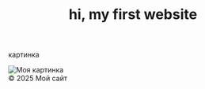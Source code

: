 
</head>
<body>
  <header>
    <h1>hi, my first website</h1>
  </header>
  <main>
    <p>картинка</p>
<img src="data:image/png;base64,/9j/4AAQSkZJRgABAQEAYABgAAD/2wBDAAYEBQYFBAYGBQYHBwYIChAKCgkJChQODwwQFxQYGBcUFhYaHSUfGhsjHBYWI CwgIyYnKSopGR8tMC0oMCUoKSj/2wBDAQcHBwoIChMKChMoGhYaKCgoKCgoKCgoKCgoKCgoKCgoKCgoKCgoKCgoKCgoKCg oKCgoKCgoKCgoKCgoKCgoKCj/wgARCAESAOUDASIAAhEBAXEB/8QAHAAAAgIDAQEAAAAAAAAAAAAABAUCAwABBgcI/8QAG QEBAQEBAQEAAAAAAAAAAAAAAAQACAwQF/9oADAMBAAIQAxAAAAGrWs+ZMXHPsbJirSb0alsU7s3XR3JmUDJDdN2da1uystv rGYB4lUUmD7zykard82aA0BLYw0OZrE7uSk753Um0bW7BBc9GcvHLVpMUmZiyBSwxawq6WtifcvKHUCqByBEtZ89V9eg6cxRyaKrze0hksrobeuG8XoTDHLumFZojXrgiZmjUbr7mGSv1OhY0rLSd68knxiZpMg2dWNLLIDjrmOx5zeOcU9Mg3mmyNh azM0e2KOm5jwe3nFJy/t563aY/eGtqyEshgobGIQ1NWQrHI0hX0E4x5KKegMeI6QSKiqc6tRv0WjnUznn94jZQQUs3jfQy Yo3xenyJW5T9eNRYhGsljzrNUHA3byBKIuhmPWLV5C5iluzrJF6bk3g9FYMyzodU2TMi5jpOf3ii6NobzMn30krXLr5Ei7 3gMEN6r3hhsXY5ZsZpq2A28DENCdl4zpkvDuOlR0qYwNxu42GxPTNhS4/nOs5beK76b63msH6FXcUN5+0+dZCQvquF68t3DZDOqE86iQMJvLmQV+5wvVGt6WiM2iO1oBnRNwZGdF0WCEm5PseZ1lbLNVmQyPWuc7XgvF66q9525AhMgt8xY2V6xcSKW briaRrKa3uPP9jx7zPRVYUqKU0Rmvy1khzxtqGQNQPPukjlRXdTrMs3hevcL1HGebuRaMVoqBYguQaSKOnMicdmiZ020w5 xiNsJcp2qGlikMaFIAb7hS86JGkFQSpggcjalFJZmD6Xw3rPnvn6DSqC6ZP0obZV45428bnTkFFBX53YxWZ0D5RI1kmc9z RQfWMbacG5damTFBgUR1LSSzMLt0kaOW61xI3TEGazdPASaMaEs1DeLrhJZ0fYFaJTAAzcwsBIYqEYVqnaeLVM641XPVR jLTZm8JrXVdjS6m4feIx3UjvYx3LoFQSPvNnTo+5Hz+9/y6FkLzBKNBYNevimQ0DNxKqcJjremyMo1rIZR84R5aEpnDpiM Nyi5wiZ43lBNdWvEDiek879L5PplHLWoKpG1RUNSLEpamOpQqG80m4TrmGV4h9ca+etjEw1keN1aYYutFzlWs6m3Aa5WTbn+z6Xkeug7Oz5Rb6b521W5RDcZRqMJRbWai26pQqvJ4DGuxVz2QPbDpmiO91XogyrGp67Gj6gd5XnZ8F0O7JSDTrhee6jV yIwfU5fO49KM5Q1ug6XxZjoFEvKEwnKIpFF5t05EVTAimYMAGYGKjRTV9sNsybBn6t3gNNAnQDFJ5i2wrOmRCfra5+PRiUiiSYnOp+uXty2GZZCoapuO46kVoDZC6ynELG2WgRkG10LIanpylnokxUsNHV8+159CRqdmp9YhaFLn2Q1VXWjVi5mHXMY 0xFkICefoYHOCLyyBtFTUPRNwTas6piVDUUYLYkTQLRc1LJaDWC+pndai4m1YVqF15W1YZQNVZrEBa8hPj37NHx9GsdkPy Fm8dPVzMs3Xz4+E9xPhtT3cOKrrtZcRtO4v4DK9C159uvRL/NMr1GXluJ6hry/E9Nr831Xe5wOJ/8QAKhAAAgIBAwQDAAI CAwEAAAAAAQIAAxEEEiEQEyIxBTJBFCAjMyQwQjT/2gAIAQEAAQUC6UtEMtMsfh/MqcnG0LytTYlgGT7x0f61cgjMI8NnkymN/wDO4UmtmpLMLUPvPjnIMHSo4i3S27hnyFYQeQz4o+wklSzZQTeMPhiF5xtlgwRlpg5DZNqkq/2rbuBfZ+xiwwGZmY DLWEbyXG0UsYjAhvSswDeJLSvGG2tFO2IQZ9h9CBCAZYuZrl/yUfZfu/8Asiw+6bszMBjPtFlkUmeigYhBmeWC0ZtxrQxKYwedo4VTvwwg8lsUYrbh18dfXx2sJWPOz75iwjltI1UQwS08PKDAoHQelU4dJcuyIWETeYN+V4WhQ7pUMWVYBGR9DuydQM S4KscbVzBAOYoXN+mAhXEsaWzRD/GKudu2JggOscq4sUYQKoNy435gsBWi0hu/mK+5jxLTEzCARqqebFGxwIJnpdQu3ujGtfHQ8mp0Ubg8FmydwbmJNlh2LdcFm8kxSM9wCVakZOqlVu5u6Wjrun1G3atpl/g9vsQdLSs1CLnU+26LwS0zmBgI2ckkx hGabslTiPo1eX7AFtZW09vFX1q9WfZRxf8AbWL4BuPUXo9NbjVaPw1fDQys5TdH4leWJ0ptqsGyVOGmNwXiW8tUxVRidrAqErYYqPg3JBO3V8y3645g6JZGbw+R5u/DKvr+2jKIYN1csRmmMStsR+T3ONPUtw/j2Ul62wDzQZVyDscFcrqfV5lnvEAnq fxRCgVPkqithxDEPlMzG05jR5nEpp3sPjarK3+M2hLNQkW1trJl6lxE9K3FPNV6y8Yj/Ye/6fOspc+zM4IbMzDyPRt+uC5q01Y09AHZrY1pptUGfV/HgM1YA27ZjACDYOTQdhvTZNQvDjyHWy1KgvyFDHX2d25xyfUBxFPKmP6rbx3Bkdv+Jpv9b29u urWjdpr69dp7xmbIPbHDDPcGZYdyXiXrh+hMe2y6N4iWem6+pUY0Kf401CIXIsqpbaLu7qzp/jFnx2jXTFV3VugWNw6/Zf8Aamc2HEtmoHI9zMs0yoNUeZ/5s9HoZX7aXVFomgNgXQ6pYQyPXlz237akk9w2lkAXbhjnKtiZzGjGasZh62btupbNn4I65hHLQxOmWEpf/Pqcfx9/cfTsQ9rvbKCucqorCpUfseXPBrjnmw86ltrt1Go3aW9vKv0fdkb2Z+qIifJa84N8CSv3XZgIx ts29oj1Y2CBwOXQkHIFurMuIZBD0+QTsS0yn3/6fmGNP1Z+1zIjFSN6rKDa8WlRBYWC+mbCkwHyEB2tcf8ALqDlSTt6/LW M1jZzQI7TdgvG6DovDNtMbwNVuVayxouYogYbi2Sw5XiZ5Zsy9wZe0b2ZjgT5FdOVcqsc8F8Dubn9hlnuA8/uYDwc4RirAgivkIuYVwQkxAcT9LYLPy53GGCCazUd+1jmFo/tfdb5ntW4n6em7gNODFHknDKNw2kT9I5PMsYLLbdsJ56np9i5xGhOYZW 3NZ3K8PTMY+IMBxFMych8RXzFM/RLbcs5y3Q++hinhoYYTBNH9bBDP2pGssf4PUikexyAcSuyFpUIxwvc8rryf6noeicmz20/WHTSEBn5jesTRHD/AB+ptrr+aoG4NB6TGFG6Fwq22eCtz0M/f3oelfD2n+hlB2w8qY00v20rbIQbtP0DlTXbsD25m7 K/9Bh6NyPX9EOJW2ZiESriwny0GN/zGj/iauHoB0HT8/p+QzMzy/PXPSl+Setnuhp8hWNX8bD0X+h/r+HoZmDmETicdKmw zmA+NFTXR12jTGaALYG0Xa+Q02n02/5T4Ot1spehh0/D0P8AQ9G2kOFWWPxziZ61A2KujsRe6umXvNqV0ycfGjB+ZX/m6W 0JNNq8z5uqkaL401PX8j8YaFxDCMQ/0x0IGGJJrwS7ZM7bwU2SrTbpSf4lA1DWtaSTRnZU7iaa0LPkD3BVKH2Wa8/yPjd E+wtqzYl2kG/+JifxWj6ZwRpztNRE2TZNkQoFalbS9BrYtXAyKTq7DN7zQ7Ws1jEzT+zKPuvuoS98lBkbPKliy1sc1PEaF eChya+AJ2d726QCPWVhMtIiHDJqbFGNNdP4rpO1aZ/FsmipattSZSY32XK2qAYiZGo/3fHlt20K4AVBoXWPSAlR406Jaho VZqDtCrvONsdZbWriwbGNNEZK1ncQAW8K75F7NHoUzS5WXDisYayVNiVDMq31i3ltEPO8AKz87huyYvkybQl9oAYlyvpkj JmWoZbSd9owC29toY9vtVs1ZnZBPcStqztFo4rEbkgDcjYm/wAS5zp2IPLVXHM3kKil4i+fd2FvOAZjJtVSFPdzCVzZWCXrUhaUA2BJfUSNqblXtrtr3V4w/wBU46L7XGE9fquQKbzi1i5rUk7wg7y5e3J3DCvyuYy7i/BYGFmEs4XOZtTNzlbVtfCW i2dkZpbDAgzG07QZ28FfX4BidzE7sD5gbClorcq0ypIxN3JcRjCeTNFpbSB8SHB+Ici/SItzdixf4Lbe524SCQvCHdCCpX LFT6k2YndzN0zFbELwNM8hzFPJm/M34m6FzGuWG9xpxqHZ31N3cNthm4wWOJkze0FribmncfG9p3bMbjNzTe03tN7ze87j zuPO487jzu2TuPO487jzuPN7T//EAB8RAAICAgMBAQEAAAAAAAAAAAABEBECIBIhMDEDQf/aAAgBAwEBPwErvxetDLFNxcvTgObm4UPTKqsy0ryeOWJl90bL1ej/AEyf0y0ezHPEfY905c5w4Q1ohQ5yysQ4QyvHMsuxy/G4Q4v1XwYl1pfjixi8r1x iit8tVDEMrVsWrH4MWjHNbdaUUNFFFFa4/pglVDyT/kWcjkcjkcjkWXp//8QAIREAAgICAgMBAQEAAAAAAAAAAAAEQEQIgEiEDMDETQWH/2gAIAQIBAT8BGjx4V6FFihqmYJlQoqKhC0bv6Yn2KiiihwtF30IsTLOUXotF5FkjH5ClFFStPzxSMYoTFst HkxdCK2rbxwoYhihj1xQxSmXoxaeM4jVCZUYv01DViiov1v6IvsqF6skIun61DUM+l+jGbj+CYhi2SH/p0OhfBCEMaL1Q 4Yn0IUt7diOx9iExMS5Fll6ZeLJv6Lxtf04H5n5n5iwOBwOBwOJRUf/EADQQAAIBAgQFAwIFAwUBAAAAAAAABEQIhEjFBUQ MQICJhMoGRMHETI0KhsTNAUgQUgsHRYv/aAAgBAQAGPwLqs7mGu1RFXpPsS/cl+l83y8EEkkzYqpZGp4JH9OGpLr3EyVlzQoLfyJI8kb8sLpuPQeeJEVZjT+luQjblD1IblPlYu1H2NTO+ZcjXl/JKpyEh9sMb5VfSRMXHCg+w57auc448HbC+4sT8jR 4ETSW2L5k4MXgbpyfJ9E03L9ESWXcLl4IbUFiSlqXvylkXegr2G6ZsSlB/0OSIHBU10xUSujK5Ly1LH8kP2Y5RJc2O15ELMbocVZQIUu8GF5Tl4HTqh7EWPsQeeiUYWRSSXEqVoXMpfK8GKje5G7lDm3K5OK+xncW5KyQm1mVP48ieupa54M8+mBuld CINl4HhIxETYXOaj8Smqy2MHDxYnuKWNTmK9xRcezcD+CNCSM+jInhjnnc8jehLFXw67wRjmrwXY4GRVloYaeK42O3PdiFcqzhI+yL7EsyH11df5Vbp8DdQzU1IeR28VYv8aju4UeTFHxyZVOh5SKo1uOOU9F2WQ/n6Hk8fyRDFjsiaJcDq4TxRtmKHi p0Fjpw+T7ngl5Tcca6FUZj5PqhZ9F+ixhSilHG4nEWLBeNWUpZEU5FNPFppw7lXE4T7atI9RFriJzKdsxD5PpmuqDMqqW XK/V3ZImg4qpcNqIIgxM0FQqsNcWNJRLM8iin3KC+8F+Xjo/Mrb+lciHG52P4O55bkULDwt3qTVXi+1j8RzTSvJVxKrYr+ TTHrsudqvBTfOzMS3GuqFzZ56VtB+XVNWxippj3MHGh1Z+BaMrpydL0J4tfb/gjZIbctoiZ5TqZW5QSuh4tPpdqxLYphWK3T6qdPBVVuUkJZq6Hiz2OwbrV6svA2WELchF9DddFQ+h9MovmXd8MPlEe5h4ivoztpvuXaqr/ZHcvvzksT7mJZk7D54Uvp6DS/Y9LO2jt3qE6qpq2WRCSS8GhJcjkhvUaHs+h4vblPJDjq7vkT0LLweC5GpqQSTzxcvHQ1xu2pZcrMzuLbofTI/JfMv YtYnokqXkW3S6iX0R9Cx45f+9K8lS1Q/p5j+jfISS+eclT0F7E7/UgfRTRTmz8Sh01xoiHnzcj5MgaWX9i+VT8DmuVsz/c cNZ+rocFsyxP9hPRVTujCziUf/L6KvJTGf1of0KX55JPIeH+nVen+7kTRXV+vh939nnytzty7EJVZrbk6WyvhV+ml/IqMH Cae1MmP/SpUV7aGHiqKvqTF2Zcr9KSz0gl0NbSRTdodbil+BPDP3HXW/YTWqLUt1ipepir4fvToPhPhUudT8Xg34e2xf6N juPK05+lnpY8ViaKYqi7Jqd45VJepMipwtkScJxe5s8xPZnFWuGSdSKiachyTqWRLL9EcROd0flV01eMmd8oiqX5OzhT5 kskj8ziQSpnyNJ8mM7j1HD8SbW+Tbcf+Oo53LiLLncuWN+UTyh91OzJh8Nk8OK14PQqTT5JcEkRyRdWJpyO12RCrlbDVTu NV1jiGem6QiNi5KLGGhX/yO7PlGR+r5Ml7lki2R2Nkceimpbzc/Kq9qjDVTD6IZ2kfpehOG54MWK41TPuKlK2GKjvre3JW9yf3LkLIhZE5LYzgepei/gcUfJGHuLtK5Drh+Efrq8mBfyWmofP/ANFD5bE39i8OojQhWXO6JSleciLHqg1+5nBmZmb9mW IpakpzUF7sbm7JyZbpy5aHaZDliksXaM5/cnFbZkJI/wCztkyjlkTGpP6vJjdJ2tW0HXV6V+43xFGh6ffMtXRh+DPnP0mZFi1Xty7cufFoqeHC4crIvxp/4kcPiJx7D/EVVbnSxgpdfDj/AJHa1XRF2jDRDS0knA/gsmRN/JdEW9yHSXf0pRmRrysXT J1c3+DiaYU2oKn+LWr6VH9Sr5M2Wrq+TM9T+S1dXyZs9VXyepnrq+TNmbPUz1P5PU/k9T+T1VfJ6qvk9dXyeur5PXV8nrq +T11fJ66vk9dXyep/J//EACcQAQACAgICAQMFAQEAAAAAAAEAESExQVFhcYEQkaGxwdHh8fAg/9oACAEBAAE/IZz9J4kMW ZllHHzOYL7MeZdziCwBTl4iYJgryIJ0WWMfh5lzPEDKc9RAe3iD9BCq9kMu2EqoYuG5KalnhnqLLYS43lmLBvqKg8xoAh cOptFGWLgERSsRFfU5yNaYsS8JewicU/WZ0x1Kpdv5l8D8dkVc5j0ROBDUHI4vyigLiJg9o71iGxTkfveT/g5l5Dh95dHy bYfAJjptS+3DHmbTFmL6Bn0rGWV066hiqZ1cLltDqZWvxCW06JKkNRjtux58SzCbG8QHL7N2YisDRuciwOH4m5eMRoOA33HRT77md85ikRY+81LioVgDc+YG9wR3GHVcqbTZAuQm6a3MBzzHAbzmA4TuCafDhiZlbxqAqpgZxAoWD7MVi0efMT0t4zEU dh7SmFbtS00uxLNwV4Zc4yZkKEiCjbKieBgVzOvMApo0oyRF48hUvkfO/UsUujaR0KMZqZoRIzJYUxGrRzcpXIvxxLcbjMrti+ooWntOZfEGS4KfiJcgxASV7o2SwqK3qUoAHCv9jLEq2/TCA2xSUChYPU8QK/8APEbiwOpWdNc8xYBzxEE50RWmZ4l MO4ytENs79QuNTe4buu7m6u9A38y+TK33MoXTokG8hwfxKybCLy3E/wAcxKz1xK4YMsu4aD7pbuWyNZ3C4VYrrmu4Vo/UYjFT8wV+sMfUtTWu7XLg0hr44eIx4PcDi69JU4j8JUvhzMjfAfdAwwBsn5lTo/VMKwPrUfdcD/UsOC9y8U+NMzsoYFhmNo+ CUYI3UwPZAZPzG3ghihBpgJlau34qGmh4dwQE9urvH3iYO8wxWPCKC0w7hrThR2/oRjYBWYiTaVjmeoggH3jp3m9zNlXVuIiowLwsm0vGtfulYVKbY7F7ZhAnBmGzUwrd+pfBiFRecSjwqyls5MFvSaCDkjFZRJSveZibs5i3jmFCpLBgUuzgVLibFh tczXhx9Cn4iCxfZCGFvMDzFxvOPUeJkaDc5VikqEcs/wBQ7KQfjkThY+Q2fCOuIuB4A1OYlkWoOSUofilF0vdg3VmrlFtjiPt0GDmoSkxQvnErRpkd9QlzMSs0jsqzEDxU2zHEr3K3cvdVklanDLrJzOZxNF/Zn41L6t7mLx1cpKU5dh+IkkrmgiRg1z 7ilaZ2R5FfxBGz5SoB9G/mOWw0m1wbWntHzrmX3Najt4HZn/FK4lwEKbleZYrqC/NubTL4nlCwU+I8OKW4VmDaGZheJzf ErmbBqFjUQ4PSZYMh32jRa73U+TOssrSWVm/mW4V23w+NzL+27RZZXBuNx38JVzwv8w8q8n0rWPlCkyF34hpR3Klx/enxQ c5ld/S4U4NMxjT3DYhXFlhwYNRFTzjUsId+a1KRQKHRKTgyV+8pjkZZe70qE5JycJ9piSNuU+HcOaMmv4jhevn/AKpuxFV8wd9nA9/8QFG7sPaxBIg/5LlVsmi5mYsDL53PmVJDzFAL5gyhdTbBS5XHdnolm+ZbvtmglWQt7HmCzeGU0gqOcxbaNYL1C daKq4HCjjUbKMKqdNe2DwVncSFbW1B0dUn7/wAwk8K18u4UttP8rj0AviePDuZvalZjqU7CUNyaGZfcvvmAtXE3ruVl9R88wcEl74hxiCNdDERZ7tN0+bUK3ALVSmoGscMRuXgh2sWltc0AJPbr9phrW36AguxreILd5JTN2tviKxp9wyxkxgdTQNGo Vh2RVlHmHaW7N8RiAaNxzCPNuKr/AAifeL9YuLiNTE5PgiqmtcamZQNtPzMUgiDNKxEVdnUCpbKnHfqGrQ0m419aXrxGg6zEFn6YyxDPF8TYHSpnEpwvYRKJdsIXa5Wq1hjxVfMt1qGTEQrGF3LG4TgTlalTUmxXczyeoaTuVdHcG4OW1JDsoAeJWrVV9tri6alSyIcWvcQ4Gr1bjxFlsEA48Xfk/eHAveJdrNGNytPLdzMByrfEIqF+OZU6Z2lFVqZx5jq9U6qHm5qXG8vLCaIro ygTiF2Q2nWIcYlacTBd5iz6h2A+5Rkwl5V36BKlp5uXUmbPCINGPYe4QDsW0weZUy9mIEPIr+EOoCM5e3zAvhrqa0sLcRs wPIecxr5H5hTIcMQU2+J3+iZQKmTG4rJGt4aNQ0vrM0YwbcuodPcsrWWGjB8sSqzwgn8FTB1s6g8zAsHRaDtZVhHdUWOTOIqWcuIt3Fi5sZfnTLzXErV2xOlMU9TjrFxR9K8sKQYh2blJfBBLSIsPiHCgeNx34m/uXlqblzBp6jCS1d0RcK709/1KFxu euahteRjmBYOWIr0RqGpZb6LnH2wIUnKyFs3i11Kcu9TdXlPKNsNfQjVLMhaYZdrEKQO00IOEZgXiVclTHoipHTvcso/E0PxKWaOpXD8PU6xOh5l7BV1Cq+dhd28F8y+dYYubXgl235hBxcSrAQEpHpK2QWeoqKiqWI74hWyQ9GI+EOC6lAGMXHk1qC j9Cu75hhbZbBiHqKF4NQmlp2iAschWJkLK7VTmOZky0RnPGWZBvNzyHL4iU3MJEX7mXE5mzEwpjcHmxLGDEZsxObuCiiIPTzMX0XBa+IDNRcBOR8SwTgi0hqZpZU6dMy3gKixeGVvncUalr9Y0HzaYw6IRniDcGm5YjmPEwxKGE89pHTmY4Jgp1EB5RW Mqerg3UVfhDZtox2ZAUgQOmDR6n40RODRMnYiO55Jz942RgeBZxHeY/v8AXQZVs2IXG1nzK/ome9zpxMk0zYPUJ9Ew9TM9BSXHcaXcrKxgDvuNzGUhp+8pDKqmQMeL63+sMahs7ijGVvfEVXP0WSP0Gceph7i05i9EKo7eZdfMIfEzqXUFCw21xm4cl aleNOjCsWGj4PpviEunMsdxAnQ3+v6xZjVHH8Qm2cR3HPucxzK3FbFmVTfBFivUXQzOJeZsivxFKO6jhnuWR+OpEDisxcq Sidm/aHbBmLxLmH0cxPy+jn6c/RcWY5pxKVSCMlkWYsG8zQPmWYdzDcus9M43uOm+QkXr30b/ABOor+gxKgZjNZxNP0uXC jHm50mK4OVhhVpUcPUqM45ltPImY1qYa47Wg+Y2plO0qssnEq1u4QW65mqOs+pYoEoCnyxORZeT+I1aXD9C5l/R4m30uc fRURAes2I0m/MsoOPEq+jXEXXcw+lwBF1HlGyqrGGYU/saxHKE0gqAZB3lKgR0XlHDVvkxKt/BiBjG1GZliBoDKeYgZOxm GLkyvcCp0hqxMxlTNn6v0VGUwTP0wR0f1E5J+Zt7ZY4X4iP3o4JsZG4LDyicxLfwMfGJfRZWYNFjZwnrsfiDtpMOGeJpIYx+4JS3rYh6h4l9tcdQWJauLgapOjNoCY6+JpKRlVRijqHCTMm8oVLwJjo/hBaA72jCeqJblD0blCqtTa8SwDUeXSwXpKHY m5elinxAS9NSkuf6IuzJahRc9EMV8XxO5iMoKEoXLNxg4YSzzAu3T5hryldSKXaoz08Sxj2ie4KVusSxHfnIYrnKyShWr vFzXoNS7f3RfSh0xapvqCujmHRZdv8AmHDJWU5faBAildXmJpH5Y34izjqj+8S8YQF2pCbhu2manLANPuWZK97hENpKOZp K5uoA0VVEwOby9w5tyihfyMoVNxVrh4iHDbzF5xdmYqz6irA+hNdKe6lU0cCQ7eb/AKzBYg72VczGUDM3zEVV5iEzXqfeh bZK7D85WLsGa7aiQjCszOKTaiY35/JyQ3ITIfGIXBa8XLwAoxpAJ35QohpbxmBcyuFAghZW2rWKBHQtsFofGLQryjLUDpd yhJfSjmPw6mLbMBCO7AynujixUMiJrNpV4Hl19JC7zDgC2d0PQiYCD0c1MDdqqZkDx2h0CoxmoK0pZYbggFnPfiPBvNwgGq5uIquKqUy32CYtk3xzE0PSYc5l2NzA5je4XC19bm4vmaVeIUig9tRI/O8wO1eC7ilE9NR7R5eCDWIGXqYgr9wGfNTI4l 2t3FeRcOwjNvFTe0D9XxA05YfUfrPiqlwKJWgzcc1mrrcpC/pGKl0g+0PzEhvV1Zg03DzUugKGcxWlPxcaiZWvioDSGsNDYzdxnQQXlFVdGqtXUqGo5WhE0qObf2j5gOKg2oLv0PJRPLEzgXUyYaQ1uCDAESkvF3qXJmtXGxcxzQc7YVFbeolhV74+Zf Q7/wCEU5x2hBbt90oXUZe2MP5hRuo6f7ypbWRGkf8AdGk+eftL/jbB/CNqn/yKOSBI+4Ufdm/lKjvdTgHhGvEXIPKpVIIONHiPkYCoCycDc8mpb7hWsJ15GCaXcw7OpjraO5AtBWJWcjvzAtWPvBG52S9Zb8zWYEJ6PPv7xYlKck2y/OP9tH8P0pnu1 +/p4KhnhRZy3zFKNXVpk/djgY+rRX+af7U/1f8A1q1iE/3E/wB1P9PP9xH+0T/fz/QR5Yv/2gAMAwEAAgADAAAAEBchPRt fOSq4C97sA5Z1LUxSmlVSXgcgOonrQqazqjGaCsP7vew4s+JlVJOKvnC7wgxiXV1a7DG/s+7rXyfYrTlGw/crjgC6c9Kq+ mHeVjemAX8I1AVGYoLsc+nNfqG9KzT2bX1fgaIm1zuJ58fmmlf5VOAcZmuGPy+w3c2IBWpDayke250QfR0K5hvAS354sp 0AYEQcneef/q6/zTc3BHrRq8k+EuQokgAo+GxqUJfWvmucA8gMlv8Ag229R1O3I7RY208SNKdRdvRr6exw99jLPXlIY2PP /8QAHREBAQEBAQEBAQEBAAAAAAAAAQARIRAxQVFhcf/aAAgBAwEBPxB5fpBEf5J2OEMMwGcYAZ7ZYewCx88OWhH4hjFuyQ xsm2f0Qs7DhIlibVqylhM+AAfb6g7Mm+NCDZSG2WW3xTGPxHWTnibM1hIh8PqOq7dvkPJ5askgjnghkFkENbl4FIdl7jJf8t/bSJ/kOesDnhnz08Fk76Ph8QdkJGTyPGRBDLyX3r58jMQGHLdhl+xZbLfsWzoll0bfIm6QQZMuW+FyOkiPnU4i6tyG 3J692Hx4T2/LhkIiSctn3PNy0mMpDjLDb44x/dx3zZt7Piyzllnixk7LL/U9+XUjY2b50hvyRgf2zt8ZXUMcgzzJLLBwIQ R2Tt9Qk5H2P6kmySyD+LhcIbrpMSOezmEzMvko3LZu5rk03swxZ35P8wrrw+W22N//8QAHhEBAQEBAAMBAQEBAAAAAAAAA QARIRAxQVFhIHH/2gAIAQIBAT8QJ2yG3Dy+7LORNIWdHfJ8JT/LgnwzbUk0M5L9ui/ke/Gqc+o4k2FA+GbBGCdkeBrUcI4 8QTw69nEbkmwdvaznnRZjKLPGHG4wuuWj1Ml7XyLbmF65BKLSMFnyedkmVstsrhfK/V0QYwPshu7e5BLENu2Wl74fyDYdn8hhyfO2+Qgi2EdIZPI6S2FpjfCwIZB3xpLmM6l8B1b2+F7tyXbLDP8ABlg++AMcsmYkTdjz685jHqAhlV8JqZD7Z98EkF 2+x46aSyVxizYM/wAZEQHhlwguUY429sJf2O+DzyOsPy0Pdn9t5pPaGR7t6RL1CeMssTZZBrxx8fpHDl7ZCT34F6h0stv2ROJ0gh3xPWcPZb4wx+yw2x8bB+SoliWQWJb3kJkBEJuxvjgZ76azBgHb/qVnuxOs/wBx/U7+xj7H9R4sv//EACYQAQACAg IBAwUBAQEAAAAAAAERIQAxQVFhcYGRobHB0fDx4RD/2gAIAQEAAT8QGsaDjKA4BiaybJrm8AN7ickoz0k1uvPj/MUiEwK aaPR6/OsApE8Eolk7o9sVIGhaaTWyI797xM2wBN+75K8tZQMk+YUCvYn241hLE5EOI/j3xomgshsjvhtwwEUpbfnuPOW0S DA4kJOsRIGIy7rzW8ABDw7pnZzqO8aAEyx0198kkNdfdMaWxoO/V41jSGZDSJTWE1tAw3GR8lJC9ZFKQlpN1I8M4boyQ7j NdD/m8nheBeNacZKf+Lk6wNBJjrJCnoMiaqwPHMYtsEHXXjJuh2gZrc94QnA6UbPB9f8AcBa0TkXNyV7V8ZuGCGKRYEPFl bMffDLMiQlOZLXThQVbA73/AJeQBjTJ2bnxr2zejIkLWZjrpnUYtNeGj08nw4AwWSgFzEMek9usHqEfBY33uNZUZBXnRX tosGzzpIqT/ifGU9Jymp075Hk+us0StUe7Tk4IRh5uD3xJNBTusuhpy9q/t5ZktDXXfnEKtNawMpKPXeSow4RvL5UE4m1Z clhZvzGBAkEvV56rAWXSRQ5iNT7bwAekISHUHRxEBydY/lBMqmGeefX9ZAmdQH7c7459xSGNEEwkM0P94x1SCHk7fOHFRC6Dv9uFy4wQQOp08a8ZIAE0iIhiPbs+MaFIPSNcvF848yMAGSz/AAHrhmJMCtiHey+kycFbCZUvO5mI78YCbCmSIkLk/vTF 5nBZlG5X0+mGSCSQ3Ey/nAv2BkgAhHTtip+DCUQ0zWFI7Yd3vAAEt1ilv17yU40YVinGlbGLwWE1kD/uTCJRvrJmLzjAoSEE3CGvfnxiQqsKVG9ensY+CLQgt+Z15MAUjYeSKTmD4xPJgh2Lv1k37+hJkOn6tTM/14Qy5FshPtNfxLmmmz8ETHivX85 CGBIYTGo4ZnofOsTQ+Sy8SHPp/mKhlIgW/ETU7+2SKHWalQdeYkqjqMFEJQAt3zzFl99ZIPqO5u/Yl1i6U0k6jo6iK7vBm jSUWZjX0N5BwgYD0nn9OA5vAhTUnF/1Yn6s2D/mMDdQb9X4xpXUmznqMOjxkYRin5yQW+kZHgqa2nphWJaTT8OCOhueMZC mH0j3wtsf04zUAF3zt8X4+MAKgKA+0cn9eTgFwDfbTxEhPOCIUBLhBdRfM1PvkgMgG8uvD/eqCHZNq9/U5kMIG6rAGIh9YqOvpgTZpTTtXXP2cIEIQRQxutXI9mMLi00E6I1uesUQ3hISQm6Y+3V4jbpdgWHC9YZMWxwGAkgeBiuBGN6jiiWREeO5vz MawdagZCHPQvt1G8VAmJYSMRXa27hMQCldNDaUx/zJDFEzH+XgrF2Pinf1YwFgT0zue7b+2SrpNHeAsU79cSVGDzm6QxMgnS84vmDdcYQdBcYySdt94VIeJcloAdYO5k2Qfi+GhCEcF5kQbMEIAoRanjf2vI5tQaBffUcfbErSXKo10SolFjnGZgEq2I 1HPx7uTAioBDY+d98ZC2TaAa+nJ1hBWtaDHFVr6d5KksxkNPN+PD3jDC76Y12LCTvjWRIjBwkSDaQJG+fORcDADQdrLi+ ibawnay8wRr1P8xJbBZixwtAPdRjiWROsVM+xcR4OUE9U5uH3j8cZBSItnSn92dZBUKEx4PfWj0wNSEwjS+dxOGyYt1IDi dp53lhFJe94iFEvfIPN44kEm8TRIVxkBFnb0Yk1oYvvx9MOAUwRBry1GN9IKJ8qtvevzkQyurWXnjuucYoNgCKRq3E3XWs Fpx9JDrTQzUEzxh4hKlH7tVr8GCZiQjsSb0CvMZDLCwhaoY5lY4jeJ2YAkQOgSfq+I1igkgZh7/nGUJJBML8+/wBcSWbKB lqVQPWUi994JSVR5R81Muuqsx8AIdVkJxqeIJMIO0nQSGe4ZeI44xCTAECAexQjqHzjLKGKMIY4629jTkAIKHBE3FHg63m8RYLE2MPMv74cRSou4hZ5KmY8Yk2lrh49yv7eNWBErFYhjU/KZcAEHjGQh9g4UUyuBwWhvcsgTaH0YgB03Bx/axAJEuOP Xo5w5F0dT/XjCBQpd+D2MEpwJqSCuweOebZxRS8AIA0cTe9pkkrUSDIcXftqcYQnKLtv95IJ6FMQGQk2Ok/LkOKGnmPf9Y pGQ5PbXPi8mmDgTQcFXNzeC/vaeZnw658YASIyFsuvT9plzYZSxH9OOQWq4QofXb6Y05k34/OQa39sIvIKCIT4tnUYiNXU2BYpP688RFkC2WX3++IwoTNcM3OXGK2eOPXCiRa9zGEXOoTEFlXwHBaUNkI4KERttMEoSh8Zc3ah0X+YxpySpCHHriRoAhOz74CYVLPnoe63WSUSKvcB9zXIDiBkEXpmfgxjpAFEbvsuCMJSK4lAPK/HtgeIWYiIOxvzPiIdgNECJP3PxlBnHLq+9u ISJZg86eB/usloRzUemCWqSA8yTdz0zvGbSVC5vmMJRxqBHPzx+eMZBL6llz1LHUX3KoLlnIgx3owpSULpEyGPn2xCixNTMV+NTq8UUijnTwlxjkiAsPI8B/GMkwqIGjKlSp+MZI2bsnBugHT/uT5ElVJyLpUfNZK7iBfM/vEKpPR5n9Y4jmXvOUkBx7 E+3HWbmjGRfevXFk6ED0/oxGZImTkHY+Zn2wwlUMTqlVD5rLuPYEu5Y+1s94nAGGT5cmsUhccMLze8nU+7hfXWQDX2RnqR78acWibAEeVfT1hnehRDdJxU1740hhMQgzqC4rExJWR4iPfc4omDVns39SP5WSAggRjRPRMpvGQISIRnkzLiSfnJIg+FF quYNb/AAGilZjhz6xgwQ06qe/nAYQSpOmuOsBEAKrOYUK8ecYpCZxpFylMe4tAOcFmSnNU6r4c3CTo8veCRPP0rn64AtkyYNkP+YslyaW6m/73wVCBME+GdeMmMkokidc/FOWCGSdZEFJrkC8+v25wyJFAt5E7DU4V4dPBHWTwoougPN1yefvjYAMufJ DcQ97xiQCYgi3uHeziqwQwwsoqWnhrW+b3h/iOMXueH4nCyDQVPRT8HtjUiCaO4gT7+neFNIKUlolHi/jJpOKjU8Hq4xLVjCxA0+kF/wBKNWBnw8eLjEjSwxrhrLwjaEochHpX1xCOjt6wmsB6RMnE2ThOiEs8CVHs4UItmvVcF2WVH6+zgShia8hP0 1gDbDF6Xx7fTClgpgY4D9YEaFfz9MAESsLAS7+cSGSI8R4HeNxSwREc9zOzAqoE2QJSXEifF+MjxZEkysM3fWJmiIfmjz+vGAkClRBFNo16bxLqsII+SApGdJKXWERJQCL6di4j6YAuZRCxJIta5emKZhUiiFSBxLPv8TFVMi0UD5beB5xQKnSYoXOtx 457wkBzvcB9y/EeMqThEZ4XUnEJ75xJEwPzjBJMy+UdeuTiImZ1OT4tPTIZ2MnOelRghSTCAHLDEoen+3jIEBHUY80yXsawkE5PYLcQxMX6uGDChCOOftkpAx3G1sPpk+7md41krikn+RgDAKASQ4j4vJ7nCyCKg3zPrOIBEDQEBUdYriIPOeZf76YX ENsxZFaqsVDASysGyNlnTgAiEOXya2Q769smMQyM0shA12+fpjQ3IM0EP3t3WOJWl+aQT7vT7RgQRzAwReED1KyfOdYJEk viDjmMdNU2saEj+5xSRKM065Mlo2UesFQ2bJLzVbdN4DvTpxhGkIo9OMuICONzhtzd4pQjbvmMNHconq4xU4sCj1rCACYh PxrJTIjc8eDFiG73MgfRmPnDI0np/PuYA20vj0PbKyYbHsaycoxhAh1Cbn4yL04EgqX+3k2aVkhd9vIQPM40ggBsPE7jzWSQ6RZJEA837/OXHj9YhFuBZds47RoR+G5frw5IhFCGzRrj4wJMYh0ISsJ1z/GCaCtPQjejdUflCFEmpRNh/axaRJ4HM/T zjLhWxwNfHjrJuI6Q1Hp2f3eEDvLDGsMr4HvEvT1MMGyoM3l7hG8FFsc4xYFlkr+8YRoOLxesRxWTFO8ZDcnvnIEmGZRPEWemKICWmNyORGTMR9vjB4IBNsUdZATOQAHnnXjGEJS8APSfpGRIZNEEpdtzGsVJQB0Hwa+MSNBusC0G+2733jwjS0EBgQo LOJjAsAmjACiHV+SfYwCcWUAoTO1l8kx64FsDMbe5PP33k3ch0iyZjRvzlpIXfvVryU+0YEWQlQgVK+gnr1gfAVMzYHfj vnHNBTcRVQk/347mpxmr+n6wGGFfL+n5xuTIK8n+4YkQemFCBADFUGVnHXTNvrlUNM+z/GCokAJ93/MNIXfp/TgKmoT4HI JANS9chUeEcNYhyAUPNc5BlaSSPZNI73TgY4BEtLcpY8JxxGE1FtTAKByiTPXnHoKInWg96MRFRBEgsTw74+uJqhAQIC4G00QZAqZE4MSi+GTFn3K3HF9+ZLtvDhornpkTczLgk7kAAJWE6Z3PX75yCgqTw7fgPb1zcBpUlEHreBRRqsrSkOgvV3k8UW bQZPdlCffFlBQJ3A/qfby4ErIoQQ5HE/fAUFbHRujjASFlDhNYkyQUzWTE45K5b7y5GdnvkAbAHlnJEhKye1YlJEId1P8AzDhd7qIYw9Bhw4qCnvcP6wgi6Wz1xOjvIdQQiCam1a5y8mBhqUOz0C+vcwVcDKeFDMeIxoEwDWw4Pij0yNRgIXeZF8z0p XcNcmIbOjxO4Qjzhg4K0QOhDCVB46wjTgQ2ExLztmEfaMFskBGCyPU6Z8+8kHEmJWLW++dcvxlwICotqd/XLIBQSLk0HFa5jFIICQKMJXm/j2xFESAYprwQ8/rJ0mSaec/73ix2R4c6d7/UYFIg2/XjAzKGbn+9caDk4w7caRprCkSU3kgSzE+MaANYc haV8ZIk3D1RGvScWiI333/zJbBBXvkgdgOg5jEDBUS9DTmxEKPTg+MsKbcWWNfX0xIlbbaHjfB9avLheVJaEfN5YV7cJeXQwVzizRAlSleZSzwvjGfVkRUI3uPqxzvEXURCmEzJCnzPPgSIKS4ibPoYnZZlHn+rHBFDcjF8/HrOKNTaA3NVHz9McVGy iWy2P0xRJNlpamuNmE9IpFySfXYvpkyG2SYsYN1v7YYgCIjkFjNsYNND4wyIEW49OcnMQW2Gsgp4Jup84JAVYDJtII225EFSCea/5kYooFR3/mCLyyH3xwoYQmuK/vbAEaVQs78es4o0op+LnJyESGDmI1kDDkNXFfcxItG+UDMTrfwwSGoIYJNHESsenpk3BMHtMa75uvbGwAZTZkbqOaOfzKCBAgeSDaxuvx5yDyHxp5fTz794ogtFiGcUyFeZiJkONcofGMyhArCI3AeLHHFmQzWmZ+RwBEz2mSL9bycPDC1iCgzxX9vNdlgQ+P8AuM3LkPjLJUadQ4SG4vJioopdT/GIiBWFN456HIOhlL5wjsPzvBJEWT/ euNGNJD6YqEQbWNRhiHcE9EY5Uhl+of3vgCCik07/AOXiQ8Xb1jICWZKlw8mTfIion58Ys7aJILSqdxH4yUKVlCTs14Nb5xpGikREk+ZHXn74svKzBMn46w9xQ22sER198QXMJK5v/k5AKk2XDP8AViUGaV4jn7Y4p0CNzw+M3up7hFfX4xmVELNxEp9 WnrD1xWMKCwvzeUEdG/70yLe3swF0XJwA4wgJdgzjhVKmnLpJ9TCuwG/1kYgCL1blQ0DQ659dYJFdcP8Ad4LKFUj53hbFrfj8YmcRUcyYQKWa4ov75cSOndF/vIZyQL05CYSvKZFnqKe+sbNRCUBN98z3F6wBYOWAl9NzfufGKAFbd7Od8/OQMCygR1 zfqYhIXNGy44rWGVkNtXDf965AZkD3H9HzhbKtb2leTTGDXn20b9fHjLoLIjvrGZsJ77yYNN4HkfTLo68YiIzknWVKOh8cZL2Zn3wgJAMMc4iLcb6yPgoB6gleMcSVoa4wkyIIj1zYioX1kMWsM39/9xOkiFTdU1grhlpCpB++FuwW/M/jEFyB73kxmI eGolPdxhQwFBdEkfcwiFEuUHHj1OoyXDIc1bd95ArMlEwwEDLr6fPGqEQl2Y9o49sgIVWvV1/ax0BQYhgC464MBqVnxJH4wgpKaya4fcyA1T9saU6j5wihn/uSIrZXC2CH5xESk+JxhQbhHqYzYCPjE4CN9+uKUM8Do/1yfUR0dsb/ABkSyJfHnAFdL 5mskDAH3VgIBg4CeV4O3ImAk0NdcP0za8wIhKiN8w4NlYXbdTMYLsFaPVfb/MtwEfBx83vLRsIFuffrHRkFNG9l87rF0boIoKPtWEiaEFYu34r6BkMzUDs/64ai3vGNPKT0rHdgXeGoWyfri2NHzlhYgv8AMZAYNfvElh04ToJn2bxklhH0OOTAtT2Y6 JYU4BEsyrWAO+MeS/ZVuvXxk47VGXqXXpigmagPjWEFbHPLvI5U2TZL46jEmIjNi1U3Hmsvypwi1A116xgZFQB9P1lgQi SZnACJKMPeMY0Np4iRb+mGUYyoGEy9ZgcxgfWJ1WHiKdfzCS9Ah5N1jaavzH9WUwpWM9s/fBcdbyDruJyMAzBeAKJJWTRM wyUNsGtpKcT4xTUpZHrGlgCz3xCQs7RiViofp6Yq3bvrLwEqAnZzjQIgjfnKgyKHwt4gAt44TIi2gK2ificuGUae7x8BOlG0TfkMaUBgawCQ04NZAXIh2JMxlgegYamT1mPZxUw49SifguARMSsRPPS98euCA6mMKGDT4nIi0Ux75ME6UfrkZHo+uXHr jxGMTGtZIEBSnriWckmAObcgB2QYCAcDuMlqDhxJkDISC4xgRLxYopD198lMH5ecUJYfZf8AuIOyiPUj/rgBqCJ9BMidiFeRQ+2CaFCyZbx0C2JOw7mk8YohQ8Ady7J+M15NGAU9bxNJjeJwxgAFOet5BRWhectQMISecIpMo++O+ESMLpizEfbE0ec RmiRLnbox2l++Obq/fGMg0U+2BvG5HqssRY8mTcnisESNHGQkxVR684y6BR5SFH3cgg7LfFYwhYII8wR+XCQGwfhye6yH5YtcRNMS4EtuHaBGPcocmSQRZ/ORFCCcXfnAkMecGMxPGsLbQw" alt="Моя картинка">
  </main>
  <footer>
    &copy; 2025 Мой сайт
  </footer>
</body>
</html>